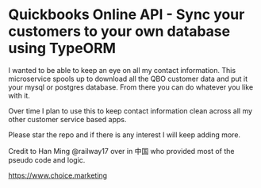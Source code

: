 # Quickbooks Online API - Sync your customers to your own database using TypeORM

I wanted to be able to keep an eye on all my contact information. This microservice spools up to download all the QBO customer data and put it your mysql or postgres database. From there you can do whatever you like with it.

Over time I plan to use this to keep contact information clean across all my other customer service based apps. 

Please star the repo and if there is any interest I will keep adding more. 

Credit to Han Ming @railway17 over in 中国 who provided most of the pseudo code and logic. 

https://www.choice.marketing
